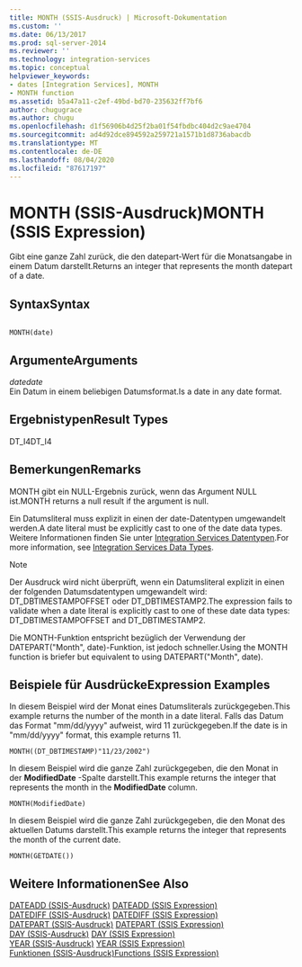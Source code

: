```yaml
---
title: MONTH (SSIS-Ausdruck) | Microsoft-Dokumentation
ms.custom: ''
ms.date: 06/13/2017
ms.prod: sql-server-2014
ms.reviewer: ''
ms.technology: integration-services
ms.topic: conceptual
helpviewer_keywords:
- dates [Integration Services], MONTH
- MONTH function
ms.assetid: b5a47a11-c2ef-49bd-bd70-235632ff7bf6
author: chugugrace
ms.author: chugu
ms.openlocfilehash: d1f56906b4d25f2ba01f54fbdbc404d2c9ae4704
ms.sourcegitcommit: ad4d92dce894592a259721a1571b1d8736abacdb
ms.translationtype: MT
ms.contentlocale: de-DE
ms.lasthandoff: 08/04/2020
ms.locfileid: "87617197"
---
```

# <a name="month-ssis-expression"></a><span data-ttu-id="e2675-102">MONTH (SSIS-Ausdruck)</span><span class="sxs-lookup"><span data-stu-id="e2675-102">MONTH (SSIS Expression)</span></span>
  <span data-ttu-id="e2675-103">Gibt eine ganze Zahl zurück, die den datepart-Wert für die Monatsangabe in einem Datum darstellt.</span><span class="sxs-lookup"><span data-stu-id="e2675-103">Returns an integer that represents the month datepart of a date.</span></span>  
  
## <a name="syntax"></a><span data-ttu-id="e2675-104">Syntax</span><span class="sxs-lookup"><span data-stu-id="e2675-104">Syntax</span></span>  
  
```  
  
MONTH(date)  
```  
  
## <a name="arguments"></a><span data-ttu-id="e2675-105">Argumente</span><span class="sxs-lookup"><span data-stu-id="e2675-105">Arguments</span></span>  
 <span data-ttu-id="e2675-106">*date*</span><span class="sxs-lookup"><span data-stu-id="e2675-106">*date*</span></span>  
 <span data-ttu-id="e2675-107">Ein Datum in einem beliebigen Datumsformat.</span><span class="sxs-lookup"><span data-stu-id="e2675-107">Is a date in any date format.</span></span>  
  
## <a name="result-types"></a><span data-ttu-id="e2675-108">Ergebnistypen</span><span class="sxs-lookup"><span data-stu-id="e2675-108">Result Types</span></span>  
 <span data-ttu-id="e2675-109">DT_I4</span><span class="sxs-lookup"><span data-stu-id="e2675-109">DT_I4</span></span>  
  
## <a name="remarks"></a><span data-ttu-id="e2675-110">Bemerkungen</span><span class="sxs-lookup"><span data-stu-id="e2675-110">Remarks</span></span>  
 <span data-ttu-id="e2675-111">MONTH gibt ein NULL-Ergebnis zurück, wenn das Argument NULL ist.</span><span class="sxs-lookup"><span data-stu-id="e2675-111">MONTH returns a null result if the argument is null.</span></span>  
  
 <span data-ttu-id="e2675-112">Ein Datumsliteral muss explizit in einen der date-Datentypen umgewandelt werden.</span><span class="sxs-lookup"><span data-stu-id="e2675-112">A date literal must be explicitly cast to one of the date data types.</span></span> <span data-ttu-id="e2675-113">Weitere Informationen finden Sie unter [Integration Services Datentypen](../data-flow/integration-services-data-types.md).</span><span class="sxs-lookup"><span data-stu-id="e2675-113">For more information, see [Integration Services Data Types](../data-flow/integration-services-data-types.md).</span></span>  
  
> [!NOTE]  
>  <span data-ttu-id="e2675-114">Der Ausdruck wird nicht überprüft, wenn ein Datumsliteral explizit in einen der folgenden Datumsdatentypen umgewandelt wird: DT_DBTIMESTAMPOFFSET oder DT_DBTIMESTAMP2.</span><span class="sxs-lookup"><span data-stu-id="e2675-114">The expression fails to validate when a date literal is explicitly cast to one of these date data types: DT_DBTIMESTAMPOFFSET and DT_DBTIMESTAMP2.</span></span>  
  
 <span data-ttu-id="e2675-115">Die MONTH-Funktion entspricht bezüglich der Verwendung der DATEPART("Month", date)-Funktion, ist jedoch schneller.</span><span class="sxs-lookup"><span data-stu-id="e2675-115">Using the MONTH function is briefer but equivalent to using DATEPART("Month", date).</span></span>  
  
## <a name="expression-examples"></a><span data-ttu-id="e2675-116">Beispiele für Ausdrücke</span><span class="sxs-lookup"><span data-stu-id="e2675-116">Expression Examples</span></span>  
 <span data-ttu-id="e2675-117">In diesem Beispiel wird der Monat eines Datumsliterals zurückgegeben.</span><span class="sxs-lookup"><span data-stu-id="e2675-117">This example returns the number of the month in a date literal.</span></span> <span data-ttu-id="e2675-118">Falls das Datum das Format "mm/dd/yyyy" aufweist, wird 11 zurückgegeben.</span><span class="sxs-lookup"><span data-stu-id="e2675-118">If the date is in "mm/dd/yyyy" format, this example returns 11.</span></span>  
  
```  
MONTH((DT_DBTIMESTAMP)"11/23/2002")  
```  
  
 <span data-ttu-id="e2675-119">In diesem Beispiel wird die ganze Zahl zurückgegeben, die den Monat in der **ModifiedDate** -Spalte darstellt.</span><span class="sxs-lookup"><span data-stu-id="e2675-119">This example returns the integer that represents the month in the **ModifiedDate** column.</span></span>  
  
```  
MONTH(ModifiedDate)  
```  
  
 <span data-ttu-id="e2675-120">In diesem Beispiel wird die ganze Zahl zurückgegeben, die den Monat des aktuellen Datums darstellt.</span><span class="sxs-lookup"><span data-stu-id="e2675-120">This example returns the integer that represents the month of the current date.</span></span>  
  
```  
MONTH(GETDATE())  
```  
  
## <a name="see-also"></a><span data-ttu-id="e2675-121">Weitere Informationen</span><span class="sxs-lookup"><span data-stu-id="e2675-121">See Also</span></span>  
 <span data-ttu-id="e2675-122">[DATEADD &#40;SSIS-Ausdruck&#41;](dateadd-ssis-expression.md) </span><span class="sxs-lookup"><span data-stu-id="e2675-122">[DATEADD &#40;SSIS Expression&#41;](dateadd-ssis-expression.md) </span></span>  
 <span data-ttu-id="e2675-123">[DATEDIFF &#40;SSIS-Ausdruck&#41;](datediff-ssis-expression.md) </span><span class="sxs-lookup"><span data-stu-id="e2675-123">[DATEDIFF &#40;SSIS Expression&#41;](datediff-ssis-expression.md) </span></span>  
 <span data-ttu-id="e2675-124">[DATEPART &#40;SSIS-Ausdruck&#41;](datepart-ssis-expression.md) </span><span class="sxs-lookup"><span data-stu-id="e2675-124">[DATEPART &#40;SSIS Expression&#41;](datepart-ssis-expression.md) </span></span>  
 <span data-ttu-id="e2675-125">[DAY &#40;SSIS-Ausdruck&#41;](day-ssis-expression.md) </span><span class="sxs-lookup"><span data-stu-id="e2675-125">[DAY &#40;SSIS Expression&#41;](day-ssis-expression.md) </span></span>  
 <span data-ttu-id="e2675-126">[YEAR &#40;SSIS-Ausdruck&#41;](year-ssis-expression.md) </span><span class="sxs-lookup"><span data-stu-id="e2675-126">[YEAR &#40;SSIS Expression&#41;](year-ssis-expression.md) </span></span>  
 [<span data-ttu-id="e2675-127">Funktionen &#40;SSIS-Ausdruck&#41;</span><span class="sxs-lookup"><span data-stu-id="e2675-127">Functions &#40;SSIS Expression&#41;</span></span>](functions-ssis-expression.md)  
  
  

